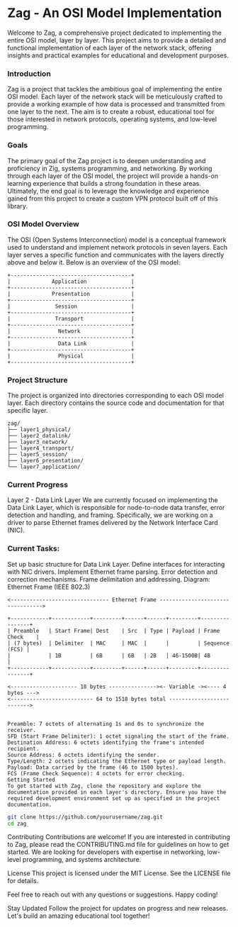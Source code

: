 # Zag - An OSI Model Implementation
Welcome to Zag, a comprehensive project dedicated to implementing the entire OSI model, layer by layer. This project aims to provide a detailed and functional implementation of each layer of the network stack, offering insights and practical examples for educational and development purposes.

### Introduction
Zag is a project that tackles the ambitious goal of implementing the entire OSI model. Each layer of the network stack will be meticulously crafted to provide a working example of how data is processed and transmitted from one layer to the next. The aim is to create a robust, educational tool for those interested in network protocols, operating systems, and low-level programming.

### Goals
The primary goal of the Zag project is to deepen understanding and proficiency in Zig, systems programming, and networking. By working through each layer of the OSI model, the project will provide a hands-on learning experience that builds a strong foundation in these areas. Ultimately, the end goal is to leverage the knowledge and experience gained from this project to create a custom VPN protocol built off of this library.

### OSI Model Overview
The OSI (Open Systems Interconnection) model is a conceptual framework used to understand and implement network protocols in seven layers. Each layer serves a specific function and communicates with the layers directly above and below it. Below is an overview of the OSI model:

```
+--------------------------------------+
|             Application              |
+--------------------------------------+
|             Presentation             |
+--------------------------------------+
|              Session                 |
+--------------------------------------+
|              Transport               |
+--------------------------------------+
|               Network                |
+--------------------------------------+
|               Data Link              |
+--------------------------------------+
|               Physical               |
+--------------------------------------+
```

### Project Structure
The project is organized into directories corresponding to each OSI model layer. Each directory contains the source code and documentation for that specific layer.

```
zag/
├── layer1_physical/
├── layer2_datalink/
├── layer3_network/
├── layer4_transport/
├── layer5_session/
├── layer6_presentation/
└── layer7_application/
```

### Current Progress
Layer 2 - Data Link Layer
We are currently focused on implementing the Data Link Layer, which is responsible for node-to-node data transfer, error detection and handling, and framing. Specifically, we are working on a driver to parse Ethernet frames delivered by the Network Interface Card (NIC).

### Current Tasks:

 Set up basic structure for Data Link Layer.
 Define interfaces for interacting with NIC drivers.
 Implement Ethernet frame parsing.
 Error detection and correction mechanisms.
 Frame delimitation and addressing.
Diagram: Ethernet Frame (IEEE 802.3)

```    
<------------------------------- Ethernet Frame --------------------------------->
    
+------------+------------+---------+------+------+---------+----------------+
| Preamble   | Start Frame| Dest    | Src  | Type | Payload | Frame Check    |
| (7 bytes)  | Delimiter  | MAC     | MAC  |      |         | Sequence (FCS) |
|            | 1B         | 6B      | 6B   | 2B   | 46-1500B| 4B             |
+------------+------------+---------+------+------+---------+----------------+
    
<--------------------- 18 bytes ---------------><- Variable -><---- 4 bytes --->
<-------------------------- 64 to 1518 bytes total -------------------------->


Preamble: 7 octets of alternating 1s and 0s to synchronize the receiver.
SFD (Start Frame Delimiter): 1 octet signaling the start of the frame.
Destination Address: 6 octets identifying the frame's intended recipient.
Source Address: 6 octets identifying the sender.
Type/Length: 2 octets indicating the Ethernet type or payload length.
Payload: Data carried by the frame (46 to 1500 bytes).
FCS (Frame Check Sequence): 4 octets for error checking.
Getting Started
To get started with Zag, clone the repository and explore the documentation provided in each layer's directory. Ensure you have the required development environment set up as specified in the project documentation.
```

```bash
git clone https://github.com/yourusername/zag.git
cd zag
```

Contributing
Contributions are welcome! If you are interested in contributing to Zag, please read the CONTRIBUTING.md file for guidelines on how to get started. We are looking for developers with expertise in networking, low-level programming, and systems architecture.

License
This project is licensed under the MIT License. See the LICENSE file for details.

Feel free to reach out with any questions or suggestions. Happy coding!

Stay Updated
Follow the project for updates on progress and new releases. Let's build an amazing educational tool together!
